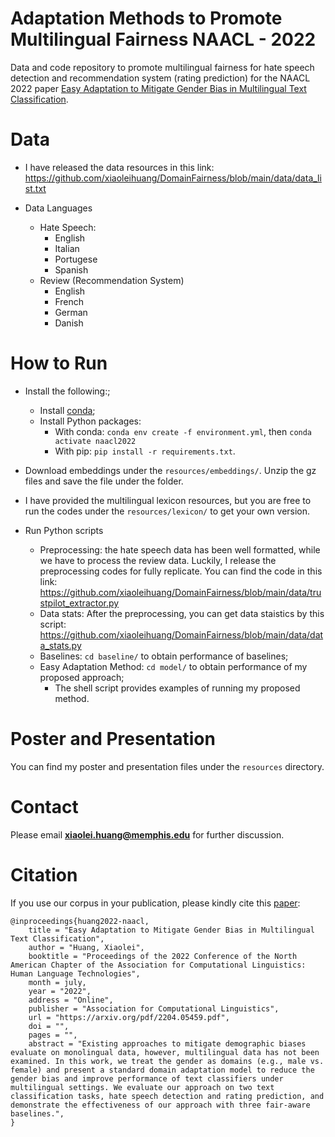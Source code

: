 # Adaptation Methods to Promote Multilingual Fairness NAACL - 2022
Data and code repository to promote multilingual fairness for hate speech detection and recommendation system (rating prediction) for the NAACL 2022 paper [Easy Adaptation to Mitigate Gender Bias in Multilingual Text Classification](https://arxiv.org/pdf/2204.05459.pdf).


# Data
  * I have released the data resources in this link: https://github.com/xiaoleihuang/DomainFairness/blob/main/data/data_list.txt

* Data Languages
    * Hate Speech:
      * English
      * Italian
      * Portugese
      * Spanish
    * Review (Recommendation System)
      * English
      * French
      * German
      * Danish


# How to Run
* Install the following:;
  * Install [conda](https://www.anaconda.com/distribution/);
  * Install Python packages:
    * With conda: `conda env create -f environment.yml`, then `conda activate naacl2022`
    * With pip: `pip install -r requirements.txt`.

* Download embeddings under the `resources/embeddings/`. Unzip the gz files and save the file under the folder.
* I have provided the multilingual lexicon resources, but you are free to run the codes under the `resources/lexicon/` to get your own version.
* Run Python scripts
  * Preprocessing: the hate speech data has been well formatted, while we have to process the review data. Luckily, I release the preprocessing codes for fully replicate. You can find the code in this link: https://github.com/xiaoleihuang/DomainFairness/blob/main/data/trustpilot_extractor.py
  * Data stats: After the preprocessing, you can get data staistics by this script: https://github.com/xiaoleihuang/DomainFairness/blob/main/data/data_stats.py
  * Baselines: `cd baseline/` to obtain performance of baselines;
  * Easy Adaptation Method: `cd model/` to obtain performance of my proposed approach;
    * The shell script provides examples of running my proposed method.


# Poster and Presentation
You can find my poster and presentation files under the `resources` directory.

# Contact
Please email **xiaolei.huang@memphis.edu** for further discussion.


# Citation
If you use our corpus in your publication, please kindly cite this [paper](https://arxiv.org/pdf/2002.10361.pdf):

```
@inproceedings{huang2022-naacl,
    title = "Easy Adaptation to Mitigate Gender Bias in Multilingual Text Classification",
    author = "Huang, Xiaolei",
    booktitle = "Proceedings of the 2022 Conference of the North American Chapter of the Association for Computational Linguistics: Human Language Technologies",
    month = july,
    year = "2022",
    address = "Online",
    publisher = "Association for Computational Linguistics",
    url = "https://arxiv.org/pdf/2204.05459.pdf",
    doi = "",
    pages = "",
    abstract = "Existing approaches to mitigate demographic biases evaluate on monolingual data, however, multilingual data has not been examined. In this work, we treat the gender as domains (e.g., male vs. female) and present a standard domain adaptation model to reduce the gender bias and improve performance of text classifiers under multilingual settings. We evaluate our approach on two text classification tasks, hate speech detection and rating prediction, and demonstrate the effectiveness of our approach with three fair-aware baselines.",
}
```
